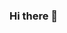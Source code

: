 ### Hi there 👋

<!--
**1annn/1annn** is a ✨ _special_ ✨ repository because its `README.md` (this file) appears on your GitHub profile.

Here are some ideas to get you started:

I tHINKASKDKAD,AJW A NBH JMANJSDAD
- 🔭 I’m currently working on ...
- 🌱 I’m currently learning ...
- 👯 I’m looking to collaborate on ...
- 🤔 I’m looking for help with ...
- 💬 Ask me about ...
- 📫 How to reach me: ...
- 😄 Pronouns: ...
- ⚡ Fun fact: ...
-->
